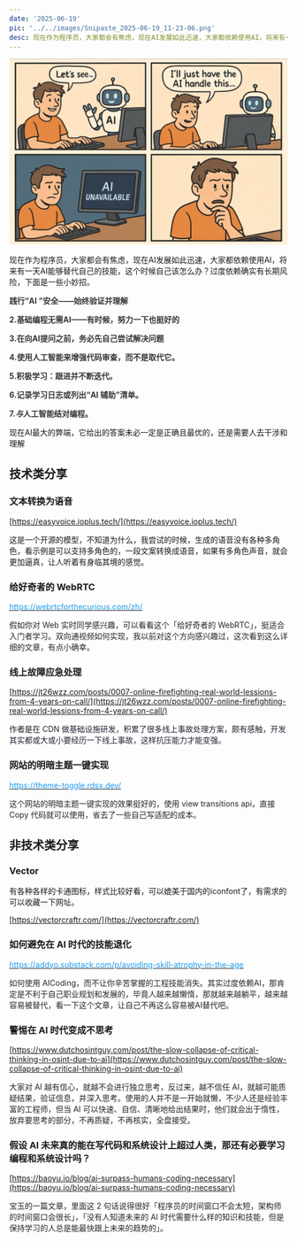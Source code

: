 ```yaml
---
date: '2025-06-19'
pic: '../../images/Snipaste_2025-06-19_11-23-06.png'
desc: 现在作为程序员，大家都会有焦虑，现在AI发展如此迅速，大家都依赖使用AI，将来有一天AI能够替代自己的技能，这个时候自己该怎么办？过度依赖确实有长期风险，下面是一些小妙招。
---
```




![../../images/Snipaste_2025-06-19_11-23-06.png](../../images/Snipaste_2025-06-19_11-23-06.png)


现在作为程序员，大家都会有焦虑，现在AI发展如此迅速，大家都依赖使用AI，将来有一天AI能够替代自己的技能，这个时候自己该怎么办？过度依赖确实有长期风险，下面是一些小妙招。

**<font style="color:rgb(54, 55, 55);">践行“AI ”安全——始终验证并理解</font>**

**<font style="color:rgb(54, 55, 55);">2.基础编程无需AI——有时候，努力一下也挺好的</font>**

**<font style="color:rgb(54, 55, 55);">3.在向AI提问之前，务必先自己尝试解决问题</font>**

**<font style="color:rgb(54, 55, 55);">4.使用人工智能来增强代码审查，而不是取代它。</font>**

**<font style="color:rgb(54, 55, 55);">5.积极学习：跟进并不断迭代。</font>**

**<font style="color:rgb(54, 55, 55);">6.记录学习日志或列出“AI 辅助”清单。</font>**

**<font style="color:rgb(54, 55, 55);">7.</font>**_**<font style="color:rgb(54, 55, 55);">与</font>**_**<font style="color:rgb(54, 55, 55);">人工智能结对编程。</font>**



现在AI最大的弊端，它给出的答案未必一定是正确且最优的，还是需要人去干涉和理解

## 技术类分享
### 文本转换为语音

[https://easyvoice.ioplus.tech/](https://easyvoice.ioplus.tech/)

这是一个开源的模型，不知道为什么，我尝试的时候，生成的语音没有各种多角色，看示例是可以支持多角色的，一段文案转换成语音，如果有多角色声音，就会更加逼真，让人听着有身临其境的感觉。



### 给好奇者的 WebRTC
  
[<font style="color:rgb(29, 155, 240);">https://webrtcforthecurious.com/zh/</font>](https://webrtcforthecurious.com/zh/)  

<font style="color:rgb(38, 38, 38);">假如你对 Web 实时同学感兴趣，可以看看这个「给好奇者的 WebRTC」，挺适合入门者学习。双向通视频如何实现，我以前对这个方向感兴趣过，这次看到这么详细的文章，有点小确幸。</font>



### 线上故障应急处理


[https://jt26wzz.com/posts/0007-online-firefighting-real-world-lessions-from-4-years-on-call/](https://jt26wzz.com/posts/0007-online-firefighting-real-world-lessions-from-4-years-on-call/)

作者是<font style="color:rgb(35, 35, 51);">在 CDN 做基础设施研发，积累了很多线上事故处理方案，颇有感触，开发其实都或大或小要经历一下线上事故，这样抗压能力才能变强。</font>



### 网站的明暗主题一键实现
  
[<font style="color:rgb(29, 155, 240);">https://theme-toggle.rdsx.dev/</font>](https://theme-toggle.rdsx.dev/)  

<font style="color:rgb(38, 38, 38);">这个网站的明暗主题一键实现的效果挺好的，使用 view transitions api，直接 Copy 代码就可以使用，省去了一些自己写适配的成本。</font>


## 非技术类分享

### Vector
有各种各样的卡通图标，样式比较好看，可以媲美于国内的iconfont了，有需求的可以收藏一下网址。

[https://vectorcraftr.com/](https://vectorcraftr.com/)



### 如何避免在 AI 时代的技能退化
  
[<font style="color:rgb(29, 155, 240);">https://addyo.substack.com/p/avoiding-skill-atrophy-in-the-age</font>](https://addyo.substack.com/p/avoiding-skill-atrophy-in-the-age)

  
<font style="color:rgb(38, 38, 38);">如何使用 AICoding，而不让你辛苦掌握的工程技能消失。其实过度依赖AI，那肯定是不利于自己职业规划和发展的，毕竟人越来越懒惰，那就越来越躺平，越来越容易被替代，看一下这个文章，让自己不再这么容易被AI替代吧。</font>


### 警惕在 AI 时代变成不思考

[https://www.dutchosintguy.com/post/the-slow-collapse-of-critical-thinking-in-osint-due-to-ai](https://www.dutchosintguy.com/post/the-slow-collapse-of-critical-thinking-in-osint-due-to-ai)  

<font style="color:rgb(38, 38, 38);">大家对 AI 越有信心，就越不会进行独立思考，反过来，越不信任 AI，就越可能质疑结果，验证信息，并深入思考。使用的人并不是一开始就懒，不少人还是经验丰富的工程师，但当 AI 可以快速、自信、清晰地给出结果时，他们就会出于惰性，放弃要思考的部分，不再质疑，不再核实，全盘接受。</font>



### 假设 AI 未来真的能在写代码和系统设计上超过人类，那还有必要学习编程和系统设计吗？

[https://baoyu.io/blog/ai-surpass-humans-coding-necessary](https://baoyu.io/blog/ai-surpass-humans-coding-necessary)

<font style="color:rgb(38, 38, 38);">宝玉的一篇文章，里面这 2 句话说得很好「程序员的时间窗口不会太短，架构师的时间窗口会很长」，「没有人知道未来的 AI 时代需要什么样的知识和技能，但是保持学习的人总是能最快跟上未来的趋势的」。</font>

